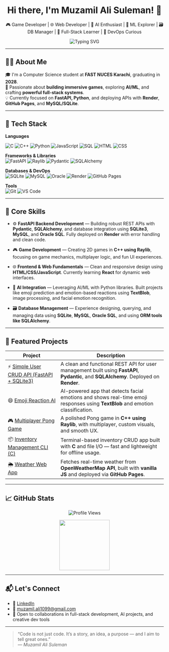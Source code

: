 <h1 align="center">Hi there, I'm Muzamil Ali Suleman! 👋</h1>
<p align="center">
  🎮 Game Developer | 🌐 Web Developer | 🤖 AI Enthusiast | 🧠 ML Explorer | 🗃️ DB Manager | 🧩 Full-Stack Learner | 🚀 DevOps Curious
</p>

<p align="center">
  <img src="https://readme-typing-svg.herokuapp.com?font=Fira+Code&size=24&pause=1000&color=0A7EB6&center=true&width=800&lines=Aspiring+Software+Engineer;Full-Stack+FastAPI+Developer;AI+%26+ML+Explorer;DevOps+%26+Deployment+Learner" alt="Typing SVG" />
</p>

---

## 👨‍💻 About Me

🎓 I'm a Computer Science student at **FAST NUCES Karachi**, graduating in **2028**.  
🧠 Passionate about **building immersive games**, exploring **AI/ML**, and crafting **powerful full-stack systems**.  
💡 Currently focused on **FastAPI, Python**, and deploying APIs with **Render**, **GitHub Pages**, and **MySQL/SQLite**.

---

## 🧰 Tech Stack

**Languages**

![C](https://img.shields.io/badge/C-A8B9CC?style=for-the-badge&logo=c&logoColor=white)
![C++](https://img.shields.io/badge/C++-00599C?style=for-the-badge&logo=cplusplus&logoColor=white)
![Python](https://img.shields.io/badge/Python-3776AB?style=for-the-badge&logo=python&logoColor=white)
![JavaScript](https://img.shields.io/badge/JavaScript-F7DF1E?style=for-the-badge&logo=javascript&logoColor=black)
![SQL](https://img.shields.io/badge/SQL-4479A1?style=for-the-badge&logo=postgresql&logoColor=white)
![HTML](https://img.shields.io/badge/HTML5-E34F26?style=for-the-badge&logo=html5&logoColor=white)
![CSS](https://img.shields.io/badge/CSS3-1572B6?style=for-the-badge&logo=css3&logoColor=white)

**Frameworks & Libraries**  
![FastAPI](https://img.shields.io/badge/FastAPI-005571?style=for-the-badge&logo=fastapi)
![Raylib](https://img.shields.io/badge/Raylib-000000?style=for-the-badge)
![Pydantic](https://img.shields.io/badge/Pydantic-306998?style=for-the-badge&logo=python&logoColor=white)
![SQLAlchemy](https://img.shields.io/badge/SQLAlchemy-F00020?style=for-the-badge)

**Databases & DevOps**  
![SQLite](https://img.shields.io/badge/SQLite-07405E?style=for-the-badge&logo=sqlite&logoColor=white)
![MySQL](https://img.shields.io/badge/MySQL-4479A1?style=for-the-badge&logo=mysql&logoColor=white)
![Oracle](https://img.shields.io/badge/OracleSQL-F80000?style=for-the-badge&logo=oracle&logoColor=white)
![Render](https://img.shields.io/badge/Render-00979D?style=for-the-badge&logo=render&logoColor=white)
![GitHub Pages](https://img.shields.io/badge/GitHub%20Pages-121013?style=for-the-badge&logo=github&logoColor=white)

**Tools**  
![Git](https://img.shields.io/badge/Git-F05032?style=for-the-badge&logo=git&logoColor=white)
![VS Code](https://img.shields.io/badge/VS%20Code-007ACC?style=for-the-badge&logo=visual-studio-code&logoColor=white)

---

## 🚀 Core Skills

- ⚙️ **FastAPI Backend Development** — Building robust REST APIs with **Pydantic**, **SQLAlchemy**, and database integration using **SQLite3**, **MySQL**, and **Oracle SQL**. Fully deployed on **Render** with error handling and clean code.

- 🎮 **Game Development** — Creating 2D games in **C++ using Raylib**, focusing on game mechanics, multiplayer logic, and fun UI experiences.

- 🌐 **Frontend & Web Fundamentals** — Clean and responsive design using **HTML/CSS/JavaScript**. Currently learning **React** for dynamic web interfaces.

- 🤖 **AI Integration** — Leveraging AI/ML with Python libraries. Built projects like emoji prediction and emotion-based reactions using **TextBlob**, image processing, and facial emotion recognition.

- 🗃️ **Database Management** — Experience designing, querying, and managing data using **SQLite**, **MySQL**, **Oracle SQL**, and using **ORM tools like SQLAlchemy**.

---

## 🔧 Featured Projects

| Project | Description |
|--------|-------------|
| ⚡ [Simple User CRUD API (FastAPI + SQLite3)](https://muzamilalisuleman.github.io/Simple-User-CRUD-API-FastAPI-SQLite3/) | A clean and functional REST API for user management built using **FastAPI**, **Pydantic**, and **SQLAlchemy**. Deployed on **Render**. |
| 😄 [Emoji Reaction AI](https://muzamilalisuleman.github.io/EMOJI-REACTION-AI-INTEGRATED/) | AI-powered app that detects facial emotions and shows real-time emoji responses using **TextBlob** and emotion classification. |
| 🎮 [Multiplayer Pong Game](https://github.com/MUZAMILALISULEMAN/Pong-OOP) | A polished Pong game in **C++ using Raylib**, with multiplayer, custom visuals, and smooth UX. |
| 📦 [Inventory Management CLI (C)](https://github.com/MUZAMILALISULEMAN/Inventory-Management-System-C) | Terminal-based inventory CRUD app built with **C** and file I/O — fast and lightweight for offline usage. |
| 🌦️ [Weather Web App](https://muzamilalisuleman.github.io/Weather-Masters-Simple-Dynamic-Weather-App/) | Fetches real-time weather from **OpenWeatherMap API**, built with **vanilla JS** and deployed via **GitHub Pages**. |

---

## 📈 GitHub Stats

<p align="center">
  <img src="https://komarev.com/ghpvc/?username=MUZAMILALISULEMAN&label=Profile%20views&color=0e75b6&style=flat" alt="Profile Views" />
</p>

<p align="center">
  <img src="https://github-readme-stats.vercel.app/api?username=MUZAMILALISULEMAN&show_icons=true&theme=default" height="160" />
</p>

---

## 📬 Let's Connect

- 💼 [LinkedIn](https://www.linkedin.com/in/your-linkedin-profile/)  
- 📧 [muzamil.ali1099@gmail.com](mailto:muzamil.ali1099@gmail.com)  
- 🤝 Open to collaborations in full-stack development, AI projects, and creative dev tools

---

> “Code is not just code. It’s a story, an idea, a purpose — and I aim to tell great ones.”  
> — *Muzamil Ali Suleman*
